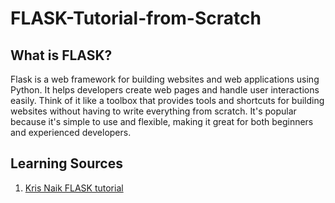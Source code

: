 # FLASK-Tutorial-from-Scratch
## What is FLASK?
Flask is a web framework for building websites and web applications using Python. It helps developers create web pages and handle user interactions easily. 
Think of it like a toolbox that provides tools and shortcuts for building websites without having to write everything from scratch. It's popular because it's simple to use and flexible, making it great for both beginners and experienced developers.
## Learning Sources
1. [Kris Naik FLASK tutorial](https://www.youtube.com/watch?v=4L_xAWDRs7w&list=PLZoTAELRMXVPBaLN3e-uoVRR9hlRFRfUc)
